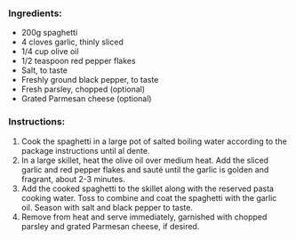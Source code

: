 ### Ingredients:

- 200g spaghetti
- 4 cloves garlic, thinly sliced
- 1/4 cup olive oil
- 1/2 teaspoon red pepper flakes
- Salt, to taste
- Freshly ground black pepper, to taste
- Fresh parsley, chopped (optional)
- Grated Parmesan cheese (optional)

### Instructions:

1. Cook the spaghetti in a large pot of salted boiling water according to the package instructions until al dente.
1. In a large skillet, heat the olive oil over medium heat. Add the sliced garlic and red pepper flakes and sauté until the garlic is golden and fragrant, about 2-3 minutes.
1. Add the cooked spaghetti to the skillet along with the reserved pasta cooking water. Toss to combine and coat the spaghetti with the garlic oil. Season with salt and black pepper to taste.
1. Remove from heat and serve immediately, garnished with chopped parsley and grated Parmesan cheese, if desired.

